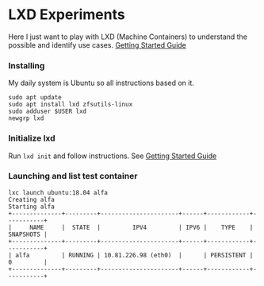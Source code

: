 # LXD Experiments
Here I just want to play with LXD (Machine Containers) to understand the possible and identify use cases.
[Getting Started Guide](https://tutorials.ubuntu.com/tutorial/tutorial-setting-up-lxd-1604#0)

### Installing

My daily system is Ubuntu so all instructions based on it.

```
sudo apt update
sudo apt install lxd zfsutils-linux
sudo adduser $USER lxd
newgrp lxd
```

### Initialize lxd
Run `lxd init` and follow instructions. See  [Getting Started Guide](https://tutorials.ubuntu.com/tutorial/tutorial-setting-up-lxd-1604#0)

### Launching and list test container
```
lxc launch ubuntu:18.04 alfa
Creating alfa
Starting alfa
+--------------+---------+----------------------+------+------------+-----------+
|     NAME     |  STATE  |         IPV4         | IPV6 |    TYPE    | SNAPSHOTS |
+--------------+---------+----------------------+------+------------+-----------+
| alfa         | RUNNING | 10.81.226.98 (eth0)  |      | PERSISTENT | 0         |
+--------------+---------+----------------------+------+------------+-----------+
```
